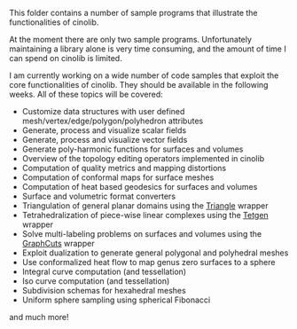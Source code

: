 This folder contains a number of sample programs that illustrate the functionalities of cinolib. 

At the moment there are only two sample programs. Unfortunately maintaining a library alone is very time consuming, and the amount of time I can spend on cinolib is limited.

I am currently working on a wide number of code samples that exploit the core functionalities of cinolib. They should be available in the following weeks. All of these topics will be covered:

* Customize data structures with user defined mesh/vertex/edge/polygon/polyhedron attributes
* Generate, process and visualize scalar fields
* Generate, process and visualize vector fields
* Generate poly-harmonic functions for surfaces and volumes
* Overview of the topology editing operators implemented in cinolib
* Computation of quality metrics and mapping distortions
* Computation of conformal maps for surface meshes
* Computation of heat based geodesics for surfaces and volumes
* Surface and volumetric format converters
* Triangulation of general planar domains using the [Triangle](https://www.cs.cmu.edu/~quake/triangle.html) wrapper
* Tetrahedralization of piece-wise linear complexes using the [Tetgen](http://wias-berlin.de/software/index.jsp?id=TetGen&lang=1) wrapper
* Solve multi-labeling problems on surfaces and volumes using the [GraphCuts](http://vision.csd.uwo.ca/code/) wrapper
* Exploit dualization to generate general polygonal and polyhedral meshes
* Use conformalized heat flow to map genus zero surfaces to a sphere
* Integral curve computation (and tessellation)
* Iso curve computation (and tessellation)
* Subdivision schemas for hexahedral meshes
* Uniform sphere sampling using spherical Fibonacci

and much more!
